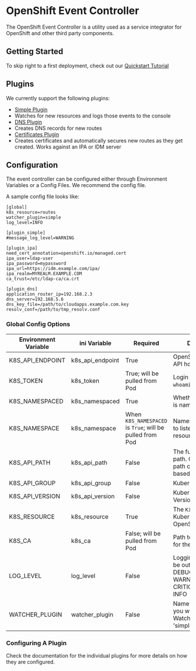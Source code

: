 # OpenShift Event Controller

The OpenShift Event Controller is a utility used as a service integrator for OpenShift and other third party components.

## Getting Started

To skip right to a first deployment, check out our [Quickstart Tutorial](./QUICKSTART.md)

## Plugins

We currently support the following plugins:

* [Simple Plugin](./plugin_simple)
 * Watches for new resources and logs those events to the console
* [DNS Plugin](./plugin_dns)
 * Creates DNS records for new routes
* [Certificates Plugin](./plugin_ipa)
 * Creates certificates and automatically secures new routes as they get created. Works against an IPA or IDM server

## Configuration

The event controller can be configured either through Environment Variables or a Config Files. We recommend the config file.

A sample config file looks like:

```
[global]
k8s_resource=routes
watcher_plugin=simple
log_level=INFO

[plugin_simple]
#message_log_level=WARNING

[plugin_ipa]
need_cert_annotation=openshift.io/managed.cert
ipa_user=ldap-user
ipa_password=mypassword
ipa_url=https://idm.example.com/ipa/
ipa_realm=MYREALM.EXAMPLE.COM
ca_trust=/etc/ldap-ca/ca.crt

[plugin_dns]
application_router_ip=192.168.2.3
dns_server=192.168.5.6
dns_key_file=/path/to/cloudapps.example.com.key
resolv_conf=/path/to/tmp_resolv.conf
```

### Global Config Options

| Environment Variable | ini Variable | Required | Description |
| ------------- | ------------- | -------| --------- |
| K8S_API_ENDPOINT | k8s_api_endpoint | True | OpenShift/Kubernetes API hostname:port |
| K8S_TOKEN  | k8s_token | True; will be pulled from Pod | Login token (`oc whoami -t`) |
| K8S_NAMESPACED | k8s_namespaced | True | Whether the resource is namespace scoped |
| K8S_NAMESPACE | k8s_namespace | When `K8S_NAMESPACED` is `True`; will be pulled from Pod | Namespace you want to listen watch resources in |
| K8S_API_PATH | k8s_api_path | False | The full API resource path. Override API path construction based on other values |
| K8S_API_GROUP | k8s_api_group | False | Kubernetes API group |
| K8S_API_VERSION | k8s_api_version | False | Kubernetes API Version |
| K8S_RESOURCE | k8s_resource | True | The `Kind` of the Kubernetes or OpenShift resource |
| K8S_CA | k8s_ca | False; will be pulled from Pod | Path to the `ca.crt` file for the cluster |
| LOG_LEVEL | log_level | False | Logging threshold to be output. Options: DEBUG, INFO, WARNING, ERROR, CRITICAL; Default: INFO
| WATCHER_PLUGIN | watcher_plugin | False | Name of the Plugin you want to run in the Watcher. Default: 'simple' |

### Configuring A Plugin

Check the documentation for the individual plugins for more details on how they are configured.
